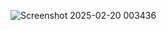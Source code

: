 ![Screenshot 2025-02-20 003436](https://github.com/user-attachments/assets/bafed5bb-fac5-4bef-a112-97581f1ca4c8)
